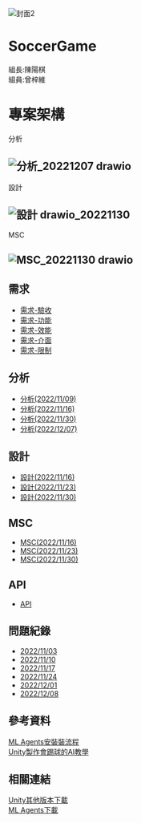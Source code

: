 ![封面2](https://user-images.githubusercontent.com/76472326/200495398-e427dfd5-3673-44e2-b9b0-f068a28b17f1.PNG)
# SoccerGame

組長:陳陽棋  
組員:曾梓維
# 專案架構
分析  
## ![分析_20221207 drawio](https://user-images.githubusercontent.com/76472326/209062628-a0260247-d838-4a50-82ab-5cf4cbbb65d5.png)
設計  
## ![設計 drawio_20221130](https://user-images.githubusercontent.com/76472326/209062693-24b62f30-a14c-49af-98f6-da07d88a2fd1.png)
MSC  
## ![MSC_20221130 drawio](https://user-images.githubusercontent.com/76472326/209062716-bfcd69df-8a40-4dfb-a951-0dc3084cc4d2.png)

## 需求
* [需求-驗收](https://github.com/chi611/machine-learning/tree/main/HW3/%E9%9C%80%E6%B1%82#%E9%9C%80%E6%B1%82-%E9%A9%97%E6%94%B6)
* [需求-功能](https://github.com/chi611/machine-learning/tree/main/HW3/%E9%9C%80%E6%B1%82#%E9%9C%80%E6%B1%82-%E5%8A%9F%E8%83%BD)
* [需求-效能](https://github.com/chi611/machine-learning/tree/main/HW3/%E9%9C%80%E6%B1%82#%E9%9C%80%E6%B1%82-%E6%95%88%E8%83%BD)
* [需求-介面](https://github.com/chi611/machine-learning/tree/main/HW3/%E9%9C%80%E6%B1%82#%E9%9C%80%E6%B1%82-%E4%BB%8B%E9%9D%A2)
* [需求-限制](https://github.com/chi611/machine-learning/tree/main/HW3/%E9%9C%80%E6%B1%82#%E9%9C%80%E6%B1%82-%E9%99%90%E5%88%B6)
## 分析
* [分析(2022/11/09)](https://github.com/chi611/machine-learning/tree/main/HW3/%E5%88%86%E6%9E%90#%E5%88%86%E6%9E%9020221109)
* [分析(2022/11/16)](https://github.com/chi611/machine-learning/tree/main/HW3/%E5%88%86%E6%9E%90#%E5%88%86%E6%9E%9020221116)
* [分析(2022/11/30)](https://github.com/chi611/machine-learning/tree/main/HW3/%E5%88%86%E6%9E%90#%E5%88%86%E6%9E%9020221130)
* [分析(2022/12/07)](https://github.com/chi611/machine-learning/tree/main/HW3/%E5%88%86%E6%9E%90#%E5%88%86%E6%9E%9020221207)
## 設計
* [設計(2022/11/16)](https://github.com/chi611/machine-learning/blob/main/HW3/%E8%A8%AD%E8%A8%88/README.md#%E8%A8%AD%E8%A8%8820221116)
* [設計(2022/11/23)](https://github.com/chi611/machine-learning/blob/main/HW3/%E8%A8%AD%E8%A8%88/README.md#%E8%A8%AD%E8%A8%8820221123)
* [設計(2022/11/30)](https://github.com/chi611/machine-learning/blob/main/HW3/%E8%A8%AD%E8%A8%88/README.md#%E8%A8%AD%E8%A8%8820221123)

## MSC
* [MSC(2022/11/16)](https://github.com/chi611/machine-learning/blob/main/HW3/MSC/README.md#msc20221116)
* [MSC(2022/11/23)](https://github.com/chi611/machine-learning/blob/main/HW3/MSC/README.md#msc20221123)
* [MSC(2022/11/30)](https://github.com/chi611/machine-learning/blob/main/HW3/MSC/README.md#msc20221130)

## API
* [API](https://github.com/chi611/machine-learning/tree/main/HW3/API#api)

## 問題紀錄
* [2022/11/03](https://github.com/chi611/machine-learning/tree/main/HW3/%E5%95%8F%E9%A1%8C%E7%B4%80%E9%8C%84#20221103)
* [2022/11/10](https://github.com/chi611/machine-learning/tree/main/HW3/%E5%95%8F%E9%A1%8C%E7%B4%80%E9%8C%84#20221110)
* [2022/11/17](https://github.com/chi611/machine-learning/tree/main/HW3/%E5%95%8F%E9%A1%8C%E7%B4%80%E9%8C%84#20221117)
* [2022/11/24](https://github.com/chi611/machine-learning/tree/main/HW3/%E5%95%8F%E9%A1%8C%E7%B4%80%E9%8C%84#20221124)
* [2022/12/01](https://github.com/chi611/machine-learning/tree/main/HW3/%E5%95%8F%E9%A1%8C%E7%B4%80%E9%8C%84#20221201)
* [2022/12/08](https://github.com/chi611/machine-learning/tree/main/HW3/%E5%95%8F%E9%A1%8C%E7%B4%80%E9%8C%84#20221208)
## 參考資料
[ML Agents安裝裝流程](https://www.bilibili.com/video/BV1hE411W7Pi/?spm_id_from=333.999.0.0)  
[Unity製作會踢球的AI教學](https://www.bilibili.com/video/BV1hQ4y1K7V4/?spm_id_from=333.999.0.0)  

## 相關連結
[Unity其他版本下載](https://unity3d.com/get-unity/download/archive?_ga=2.89622808.2003652693.1667886882-131146576.1667388786)  
[ML Agents下載](https://github.com/Unity-Technologies/ml-agents/releases/tag/release_19)  

